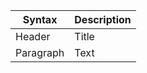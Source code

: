 |   Syntax  |   Description     |
|---|      -      |
|Header    |        Title|
|   Paragraph | Text |
